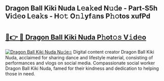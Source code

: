 ## Dragon Ball Kiki Nuda L𝚎a𝚔ed N𝚞𝚍e - Part-S5h Vi𝚍𝚎o L𝚎a𝚔s - H𝚘𝚝 O𝚗𝚕yf𝚊ns P𝚑𝚘tos xufPd

# <h2><a href="http://kfa1a2i.oniu.top/?m=Dragon+Ball+Kiki+Nuda">🔗👉 🔴 Dragon Ball Kiki Nuda P𝚑ot𝚘𝚜 V𝚒d𝚎o</a></h2>

[![Dragon Ball Kiki Nuda Nu𝚍e𝚜](https://i.imgur.com/0qMVB7G.gif)](http://kfa1a2i.oniu.top/?m=Dragon+Ball+Kiki+Nuda)
Digital content creator Dragon Ball Kiki Nuda, acclaimed for sharing dance and lifestyle material, consisting of performances and vlogs on social media. Compassionate social worker Dragon Ball Kiki Nuda, famed for their kindness and dedication to helping those in need.  
